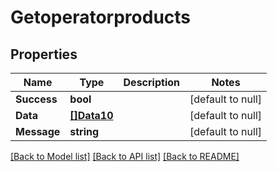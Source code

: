 # Getoperatorproducts

## Properties
Name | Type | Description | Notes
------------ | ------------- | ------------- | -------------
**Success** | **bool** |  | [default to null]
**Data** | [**[]Data10**](Data10.md) |  | [default to null]
**Message** | **string** |  | [default to null]

[[Back to Model list]](../README.md#documentation-for-models) [[Back to API list]](../README.md#documentation-for-api-endpoints) [[Back to README]](../README.md)

